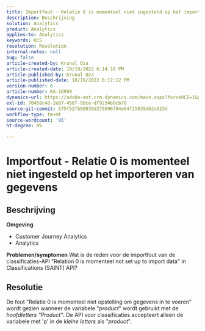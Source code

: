 ```yaml
---
title: Importfout - Relatie 0 is momenteel niet ingesteld op het importeren van gegevens
description: Beschrijving
solution: Analytics
product: Analytics
applies-to: Analytics
keywords: KCS
resolution: Resolution
internal-notes: null
bug: false
article-created-by: Krunal Oza
article-created-date: 10/19/2022 6:14:16 PM
article-published-by: Krunal Oza
article-published-date: 10/19/2022 6:17:12 PM
version-number: 6
article-number: KA-16999
dynamics-url: https://adobe-ent.crm.dynamics.com/main.aspx?forceUCI=1&pagetype=entityrecord&etn=knowledgearticle&id=aab9e5d1-d94f-ed11-bba2-00224808679b
exl-id: 70458c4d-2e67-458f-90ce-df9234b9cb70
source-git-commit: 575f52fb90839d275696f94e64f25039d62a623d
workflow-type: tm+mt
source-wordcount: '95'
ht-degree: 8%

---
```


# Importfout - Relatie 0 is momenteel niet ingesteld op het importeren van gegevens

## Beschrijving

<b>Omgeving</b>
- Customer Journey Analytics
- Analytics



<b>Problemen/symptomen</b>
Wat is de reden voor de importfout van de classificaties-API &quot;Relation 0 is momenteel not set up to import data&quot; in Classifications (SAINT) API?


## Resolutie


De fout &quot;Relatie 0 is momenteel niet opstelling om gegevens in te voeren&quot; wordt gezien wanneer de variabele &quot;*product*&quot; wordt gebruikt met de *hoofdletters &quot;Product&quot;*. De API voor classificaties accepteert alleen de variabele met &#39;p&#39; in de *kleine letters* als &quot;*product*&quot;.
